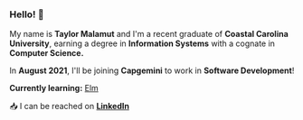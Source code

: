 ### Hello! 👋

My name is **Taylor Malamut** and I'm a recent graduate of **Coastal Carolina University**, earning a degree in **Information Systems** with a cognate in **Computer Science.**

In **August 2021**, I'll be joining **Capgemini** to work in **Software Development**! 

**Currently learning:** [Elm](https://elm-lang.org/)

:inbox_tray: I can be reached on [**LinkedIn**](https://www.linkedin.com/in/tmalamut)

<!--
**tmalamut/tmalamut** is a ✨ _special_ ✨ repository because its `README.md` (this file) appears on your GitHub profile.

Here are some ideas to get you started:


- 👯 I’m looking to collaborate on ...
- 🤔 I’m looking for help with ...
- 💬 Ask me about ...
- 📫 How to reach me: ...
- 😄 Pronouns: ...
- ⚡ Fun fact: ...
-->
